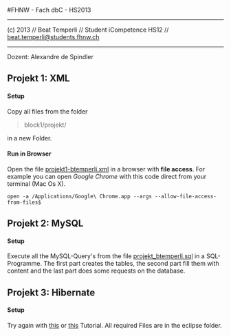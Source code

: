 #FHNW - Fach dbC - HS2013

---

(c) 2013 // Beat Temperli
// Student iCompetence HS12
// beat.temperli@students.fhnw.ch

---

Dozent: Alexandre de Spindler

## Projekt 1: **XML**

#### Setup
Copy all files from the folder
> block1/projekt/

in a new Folder.

#### Run in Browser
Open the file [projekt1-btemperli.xml](https://github.com/btemperli/fhnw-dbc/blob/master/block1/projekt/projekt1-btemperli.xml)
in a browser with **file access**. For example you can open *Google Chrome* with this code direct from your terminal (Mac Os X).

`open -a /Applications/Google\ Chrome.app --args --allow-file-access-from-files$`

## Projekt 2: **MySQL**

#### Setup
Execute all the MySQL-Query's from the file [projekt_btemperli.sql](https://github.com/btemperli/fhnw-dbc/blob/master/block2/projekt/projekt-btemperli.sql) in a SQL-Programme.
The first part creates the tables, the second part fill them with content and the last part does some requests on the database.

## Projekt 3: **Hibernate**

#### Setup
Try again with [this](http://viralpatel.net/blogs/hibernate-inheritance-table-per-subclass-annotation-xml-mapping/) or [this](http://blog.sencide.com/2011/03/hibernate-tutorial-for-beginners.html) Tutorial.
All required Files are in the eclipse folder.